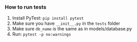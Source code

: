 ### How to run tests

1. Install PyTest: `pip install pytest`
2. Make sure you have `__init__.py` in the `tests` folder
3. Make sure `db_name` is the same as in models/database.py
4. Run: `pytest -p no:warnings`

